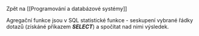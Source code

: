 Zpět na [[Programování a databázové systémy]]

Agregační funkce jsou v SQL statistické funkce - seskupení vybrané řádky dotazů (získáné příkazem **_SELECT_**) a spočítat nad nimi výsledek.

